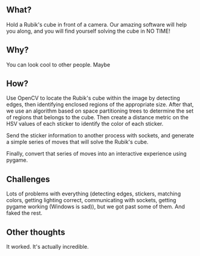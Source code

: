 ## What?
Hold a Rubik's cube in front of a camera. Our amazing software will help you along, and you will find yourself solving the cube in NO TIME!

## Why?
You can look cool to other people. Maybe

## How?
Use OpenCV to locate the Rubik's cube within the image by detecting edges, then
identifying enclosed regions of the appropriate size. After that, we use an algorithm based on space partitioning trees to determine the set of regions that belongs to the cube. Then create a distance metric on the HSV
values of each sticker to identify the color of each sticker.

Send the sticker information to another process with sockets, and generate a simple series of
moves that will solve the Rubik's cube.

Finally, convert that series of moves into an interactive experience using pygame.

## Challenges
Lots of problems with everything (detecting edges, stickers, matching colors, getting lighting correct, communicating with sockets, getting pygame working (Windows is sad)), but we got past some of them. And faked the rest.

## Other thoughts
It worked. It's actually incredible.


